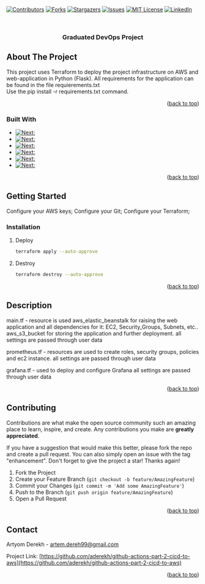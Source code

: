 <!-- Improved compatibility of back to top link: See: https://github.com/othneildrew/Best-README-Template/pull/73 -->
<a name="readme-top"></a>
<!--
*** Thanks for checking out the Best-README-Template. If you have a suggestion
*** that would make this better, please fork the repo and create a pull request
*** or simply open an issue with the tag "enhancement".
*** Don't forget to give the project a star!
*** Thanks again! Now go create something AMAZING! :D
-->



<!-- PROJECT SHIELDS -->
<!--
*** I'm using markdown "reference style" links for readability.
*** Reference links are enclosed in brackets [ ] instead of parentheses ( ).
*** See the bottom of this document for the declaration of the reference variables
*** for contributors-url, forks-url, etc. This is an optional, concise syntax you may use.
*** https://www.markdownguide.org/basic-syntax/#reference-style-links
-->
[![Contributors][contributors-shield]][contributors-url]
[![Forks][forks-shield]][forks-url]
[![Stargazers][stars-shield]][stars-url]
[![Issues][issues-shield]][issues-url]
[![MIT License][license-shield]][license-url]
[![LinkedIn][linkedin-shield]][linkedin-url]



<!-- PROJECT LOGO -->
<br />
<h3 align="center">Graduated DevOps Project</h3>
</div>





<!-- ABOUT THE PROJECT -->
## About The Project

This project uses Terraform to deploy the project infrastructure on AWS and web-application in Python (Flask).
All requirements for the application can be found in the file requierements.txt   
Use the pip install -r requirements.txt command.

<p align="right">(<a href="#readme-top">back to top</a>)</p>



### Built With
* [![Next][Terraform-url]:][Next-url]
* [![Next][AWS-url]:][React-url]
* [![Next][Python-url]:][React-url]
* [![Next][Bash-url]:][React-url]
* [![Next][Git-url]:][React-url]
* [![Next][GitHub/Actions-url]:][React-url]

<p align="right">(<a href="#readme-top">back to top</a>)</p>



<!-- GETTING STARTED -->
## Getting Started

Configure your AWS keys;
Configure your Git;
Configure your Terraform;

### Installation


1. Deploy
   ```sh
   terraform apply --auto-approve
   ```
2. Destroy
   ```sh
   terraform destroy --auto-approve
   ```

<p align="right">(<a href="#readme-top">back to top</a>)</p>



<!-- USAGE EXAMPLES -->
## Description 
main.tf - resource is used 
aws_elastic_beanstalk for raising the web application and all dependencies for it: EC2, Security_Groups, Subnets, etc..
aws_s3_bucket for storing the application and further deployment.
all settings are passed through user data 

prometheus.tf - resources are used to create roles, security groups, policies and ec2 instance. all settings are passed through user data 

grafana.tf - used to deploy and configure Grafana all settings are passed through user data 

<p align="right">(<a href="#readme-top">back to top</a>)</p>




<!-- CONTRIBUTING -->
## Contributing

Contributions are what make the open source community such an amazing place to learn, inspire, and create. Any contributions you make are **greatly appreciated**.

If you have a suggestion that would make this better, please fork the repo and create a pull request. You can also simply open an issue with the tag "enhancement".
Don't forget to give the project a star! Thanks again!

1. Fork the Project
2. Create your Feature Branch (`git checkout -b feature/AmazingFeature`)
3. Commit your Changes (`git commit -m 'Add some AmazingFeature'`)
4. Push to the Branch (`git push origin feature/AmazingFeature`)
5. Open a Pull Request

<p align="right">(<a href="#readme-top">back to top</a>)</p>




<!-- CONTACT -->
## Contact

Artyom Derekh -  artem.dereh99@gmail.com

Project Link: [https://github.com/aderekh/github-actions-part-2-cicd-to-aws](https://github.com/aderekh/github-actions-part-2-cicd-to-aws)

<p align="right">(<a href="#readme-top">back to top</a>)</p>



<!-- MARKDOWN LINKS & IMAGES -->
<!-- https://www.markdownguide.org/basic-syntax/#reference-style-links -->
[contributors-shield]: https://img.shields.io/github/contributors/github_username/repo_name.svg?style=for-the-badge
[contributors-url]: https://github.com/github_username/repo_name/graphs/contributors
[forks-shield]: https://img.shields.io/github/forks/github_username/repo_name.svg?style=for-the-badge
[forks-url]: https://github.com/github_username/repo_name/network/members
[stars-shield]: https://img.shields.io/github/stars/github_username/repo_name.svg?style=for-the-badge
[stars-url]: https://github.com/github_username/repo_name/stargazers
[issues-shield]: https://img.shields.io/github/issues/github_username/repo_name.svg?style=for-the-badge
[issues-url]: https://github.com/github_username/repo_name/issues
[license-shield]: https://img.shields.io/github/license/github_username/repo_name.svg?style=for-the-badge
[license-url]: https://github.com/github_username/repo_name/blob/master/LICENSE.txt
[linkedin-shield]: https://img.shields.io/badge/-LinkedIn-black.svg?style=for-the-badge&logo=linkedin&colorB=555
[linkedin-url]: https://linkedin.com/in/linkedin_username
[product-screenshot]: images/screenshot.png
[Next.js]: https://img.shields.io/badge/next.js-000000?style=for-the-badge&logo=nextdotjs&logoColor=white
[Next-url]: https://nextjs.org/
[React.js]: https://img.shields.io/badge/React-20232A?style=for-the-badge&logo=react&logoColor=61DAFB
[React-url]: https://reactjs.org/
[Vue.js]: https://img.shields.io/badge/Vue.js-35495E?style=for-the-badge&logo=vuedotjs&logoColor=4FC08D
[Vue-url]: https://vuejs.org/
[Angular.io]: https://img.shields.io/badge/Angular-DD0031?style=for-the-badge&logo=angular&logoColor=white
[Angular-url]: https://angular.io/
[Svelte.dev]: https://img.shields.io/badge/Svelte-4A4A55?style=for-the-badge&logo=svelte&logoColor=FF3E00
[Svelte-url]: https://svelte.dev/
[Laravel.com]: https://img.shields.io/badge/Laravel-FF2D20?style=for-the-badge&logo=laravel&logoColor=white
[Laravel-url]: https://laravel.com
[Bootstrap.com]: https://img.shields.io/badge/Bootstrap-563D7C?style=for-the-badge&logo=bootstrap&logoColor=white
[Bootstrap-url]: https://getbootstrap.com
[JQuery.com]: https://img.shields.io/badge/jQuery-0769AD?style=for-the-badge&logo=jquery&logoColor=white
[JQuery-url]: https://jquery.com 
[Terraform-url]: https://img.shields.io/badge/Terraform-8A2BE2
[AWS-url]:https://img.shields.io/badge/AWS-8A2BE2
[Python-url]:https://img.shields.io/badge/Python-8A2BE2
[Bash-url]:https://img.shields.io/badge/BASH-8A2BE2
[Git-url]:https://img.shields.io/badge/Git-8A2BE2
[GitHub/Actions-url]:https://img.shields.io/badge/GitHub/Actions-8A2BE2
